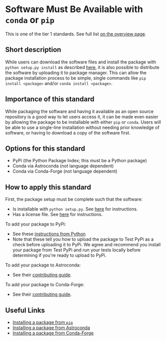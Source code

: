 # Software Must Be Available with `conda` or `pip`

This is one of the tier 1 standards. See full list [on the overview page](tier1_standards_overview.md).

## Short description
While users can download the software files and install the package with `python setup.py install` as described [here](package_structure.md), it is also possible to distribute the software by uploading it to package manager. This can allow the package installation process to be simple, single commands like `pip install <package>` and/or `conda install <package>`.

## Importance of this standard
While packaging the software and having it available as an open source repository is a good way to let users access it, it can be made even easier by allowing the package to be installable with either `pip` or `conda`. Users will be able to use a single-line installation without needing prior knowledge of software, or having to download a copy of the software first.

## Options for this standard
- PyPi (the Python Package Index; this must be a Python package)
- Conda via Astroconda (not language dependent)
- Conda via Conda-Forge (not language dependent)

## How to apply this standard
First, the package setup must be complete such that the software:
- Is installable with `python setup.py`. See [here](package_structure.md) for instructions.
- Has a license file. See [here](license_file.md) for instructions.

To add your package to PyPi:
- See these [instructions from Python](https://packaging.python.org/tutorials/packaging-projects/#generating-distribution-archives)
- Note that these tell you how to upload the package to Test PyPi as a check before uploading it to PyPi. We agree and recommend you install your package from Test PyPi and run your tests locally before determining if you're ready to upload to PyPi.

To add your package to Astroconda:
- See their [contributing guide](https://astroconda.readthedocs.io/en/latest/contributing.html#adding-a-recipe-to-astroconda-contrib).

To add your package to Conda-Forge:
- See their [contributing guide](https://conda-forge.org/docs/maintainer/adding_pkgs.html#contributing-packages).

## Useful Links
- [Installing a package from `pip`](https://packaging.python.org/tutorials/installing-packages/)
- [Installing a package from Astroconda](https://astroconda.readthedocs.io/en/latest/index.html)
- [Installing a package from Conda-Forge](https://conda-forge.org/docs/user/introduction.html#how-can-i-install-packages-from-conda-forge)